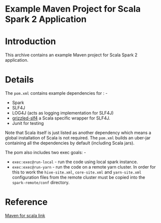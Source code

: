 
Example Maven Project for Scala Spark 2 Application
===================================================

# Introduction

This archive contains an example Maven project for Scala Spark 2 application.

# Details

The `pom.xml` contains example dependencies for : -

* Spark 
* SLF4J
* LOG4J (acts as logging implementation for SLF4J)
* [grizzled-slf4](https://alvinalexander.com/scala/scala-logging-grizzled-slf4j) a Scala specific wrapper for SLF4J.
* Junit for testing

Note that Scala itself is just listed as another dependency which means a global installation of Scala is not required.
The `pom.xml` builds an uber-jar containing all the dependencies by default (including Scala jars).

The pom also includes two exec goals: -

* `exec:exec@run-local` - run the code using local spark instance.
* `exec:exec@run-yarn`  - run the code on a remote yarn cluster. In order for this to work the `hive-site.xml`, `core-site.xml` and `yarn-site.xml` configuration files from the remote cluster must be copied into the `spark-remote/conf` directory.

# Reference

[Maven for scala link](https://docs.scala-lang.org/tutorials/scala-with-maven.html)

